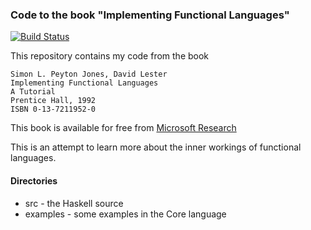 ### Code to the book "Implementing Functional Languages" 

[![Build Status][build-badge]][build-result]

[build-badge]: https://travis-ci.org/hansroland/CoreLang.svg?branch=master
[build-result]: https://travis-ci.org/hansroland/CoreLang

This repository contains my code from the book

    Simon L. Peyton Jones, David Lester
    Implementing Functional Languages
    A Tutorial
    Prentice Hall, 1992
    ISBN 0-13-7211952-0

This book is available for free from [Microsoft Research](http://research.microsoft.com/en-us/um/people/simonpj/papers/pj-lester-book/)

This is an attempt to learn more about the inner workings of functional languages.

#### Directories

* src - the Haskell source
* examples - some examples in the Core language

